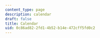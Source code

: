 ```yaml
---
content_type: page
description: calendar
draft: false
title: Calendar
uid: 0c86ad82-2fd1-4b52-b14e-472cff5fd0c2
---
```

